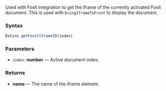 Used with Foxit integration to get the iframe of the currently activated Foxit document. This is used with `bringIframeToFront` to display the document.

### Syntax

```typescript
RxCore.getFoxitlframeID(index)
```

### Parameters

- `index`: **number** — Active document index.

### Returns

- **name** — The name of the iframe element.